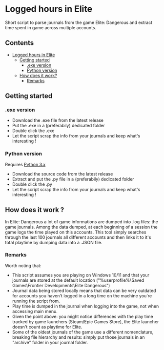 # Logged hours in Elite
Short script to parse journals from the game Elite: Dangerous and extract time spent in game across multiple accounts.

## Contents

- [Logged hours in Elite](#logged-hours-in-elite)
    - [Getting started](#getting-started)
        - [.exe version](#exe-version)
        - [Python version](#python-version)
    - [How does it work?](#how-does-it-work-)
        - [Remarks](#remarks)

## Getting started

### .exe version

- Download the .exe file from the latest release
- Put the .exe in a (preferabily) dedicated folder
- Double click the .exe
- Let the script scrap the info from your journals and keep what's interesting !

### Python version

Requires [Python 3.x](https://www.python.org/downloads/)
- Download the source code from the latest release
- Extract and put the .py file in a (preferabily) dedicated folder
- Double click the .py
- Let the script scrap the info from your journals and keep what's interesting !

## How does it work ?
In Elite: Dangerous a lot of game informations are dumped into .log files: the game journals. Among the data dumped, at each beginning of a session the game logs the time played on this accounts. This tool simply searches through the last 100 journals all different accounts and then links it to it's total playtime by dumping data into a .JSON file.

### Remarks
Worth noting that: 
- This script assumes you are playing on Windows 10/11 and that your journals are stored at the default location ("%userprofile%\Saved Games\Frontier Developments\Elite Dangerous\")
- Journal data being stored locally means that data can be very outdated for accounts you haven't logged in a long time on the machine you're running the script from.
- Play time is dumped in the journal when logging into the game, not when accessing main menu.
- Given the point above: you might notice differences with the play time tracked by game launchers (Steam/Epic Games Store), the Elite launcher doesn't count as playtime for Elite.
- Some of the oldest journals of the game use a different nomenclature, breaking file hierarchy and results: simply put those journals in an "archive" folder in your journal folder.